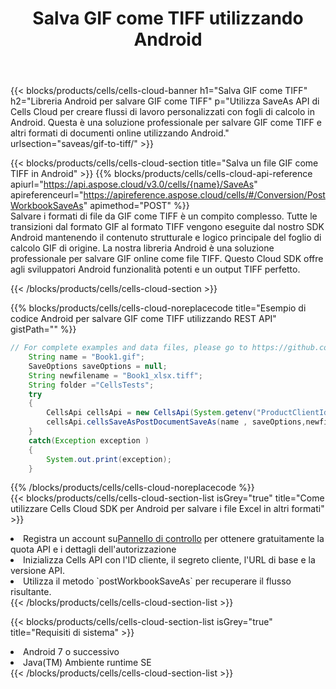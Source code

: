 ﻿---
title:  Salva GIF come TIFF utilizzando Android
description:  Utilizzando Aspose.Cells Cloud SDK per Android per salvare il file in formato GIF come file in formato TIFF.
kwords: Excel, Save GIF as TIFF, REST, Android
howto: How to save GIF as TIFF using Aspose.Cells Cloud Android library.
---
{{< blocks/products/cells/cells-cloud-banner h1="Salva GIF come TIFF" h2="Libreria Android per salvare GIF come TIFF" p="Utilizza SaveAs API di Cells Cloud per creare flussi di lavoro personalizzati con fogli di calcolo in Android. Questa è una soluzione professionale per salvare GIF come TIFF e altri formati di documenti online utilizzando Android." urlsection="saveas/gif-to-tiff/" >}}

{{< blocks/products/cells/cells-cloud-section title="Salva un file GIF come TIFF in Android" >}}
{{% blocks/products/cells/cells-cloud-api-reference apiurl="https://api.aspose.cloud/v3.0/cells/{name}/SaveAs" apireferenceurl="https://apireference.aspose.cloud/cells/#/Conversion/PostWorkbookSaveAs" apimethod="POST" %}}
<br/>
Salvare i formati di file da GIF come TIFF è un compito complesso. Tutte le transizioni dal formato GIF al formato TIFF vengono eseguite dal nostro SDK Android mantenendo il contenuto strutturale e logico principale del foglio di calcolo GIF di origine. La nostra libreria Android è una soluzione professionale per salvare GIF online come file TIFF. Questo Cloud SDK offre agli sviluppatori Android funzionalità potenti e un output TIFF perfetto.

{{< /blocks/products/cells/cells-cloud-section >}}

{{% blocks/products/cells/cells-cloud-noreplacecode title="Esempio di codice Android per salvare GIF come TIFF utilizzando REST API" gistPath="" %}}
  
```java
// For complete examples and data files, please go to https://github.com/aspose-cells-cloud/aspose-cells-cloud-android/
    String name = "Book1.gif";
    SaveOptions saveOptions = null;
    String newfilename = "Book1_xlsx.tiff";
    String folder ="CellsTests";
    try
    {
        CellsApi cellsApi = new CellsApi(System.getenv("ProductClientId"), System.getenv("ProductClientSecret"));
        cellsApi.cellsSaveAsPostDocumentSaveAs(name , saveOptions,newfilename,false,false,folder,null,null,null,true);                       
    }
    catch(Exception exception )
    {
        System.out.print(exception);
    }
```
  
{{% /blocks/products/cells/cells-cloud-noreplacecode %}}
<br/>
{{< blocks/products/cells/cells-cloud-section-list isGrey="true" title="Come utilizzare Cells Cloud SDK per Android per salvare i file Excel in altri formati" >}}
<li> Registra un account su<a href="https://dashboard.aspose.cloud/">Pannello di controllo</a> per ottenere gratuitamente la quota API e i dettagli dell'autorizzazione</li>
<li>Inizializza Cells API con l'ID cliente, il segreto cliente, l'URL di base e la versione API.</li>
<li>Utilizza il metodo `postWorkbookSaveAs` per recuperare il flusso risultante.</li>
{{< /blocks/products/cells/cells-cloud-section-list >}}

{{< blocks/products/cells/cells-cloud-section-list isGrey="true" title="Requisiti di sistema" >}}
<li>Android 7 o successivo</li>
<li>Java(TM) Ambiente runtime SE</li>
{{< /blocks/products/cells/cells-cloud-section-list >}}
